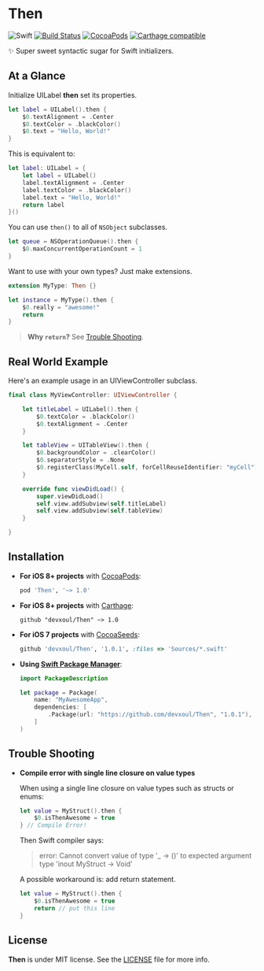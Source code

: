 Then
====

![Swift](https://img.shields.io/badge/Swift-2.1-orange.svg)
[![Build Status](https://travis-ci.org/devxoul/Then.svg)](https://travis-ci.org/devxoul/Then)
[![CocoaPods](http://img.shields.io/cocoapods/v/Then.svg)](https://cocoapods.org/pods/Then)
[![Carthage compatible](https://img.shields.io/badge/Carthage-compatible-4BC51D.svg?style=flat)](https://github.com/Carthage/Carthage)

✨ Super sweet syntactic sugar for Swift initializers.


At a Glance
-----------

Initialize UILabel **then** set its properties.

```swift
let label = UILabel().then {
    $0.textAlignment = .Center
    $0.textColor = .blackColor()
    $0.text = "Hello, World!"
}
```

This is equivalent to:

```swift
let label: UILabel = {
    let label = UILabel()
    label.textAlignment = .Center
    label.textColor = .blackColor()
    label.text = "Hello, World!"
    return label
}()
```

You can use `then()` to all of `NSObject` subclasses.

```swift
let queue = NSOperationQueue().then {
    $0.maxConcurrentOperationCount = 1
}
```

Want to use with your own types? Just make extensions.

```swift
extension MyType: Then {}

let instance = MyType().then {
    $0.really = "awesome!"
    return
}
```

> **Why `return`?** See [Trouble Shooting](#trouble-shooting).


Real World Example
------------------

Here's an example usage in an UIViewController subclass.

```swift
final class MyViewController: UIViewController {

    let titleLabel = UILabel().then {
        $0.textColor = .blackColor()
        $0.textAlignment = .Center
    }

    let tableView = UITableView().then {
        $0.backgroundColor = .clearColor()
        $0.separatorStyle = .None
        $0.registerClass(MyCell.self, forCellReuseIdentifier: "myCell")
    }

    override func viewDidLoad() {
        super.viewDidLoad()
        self.view.addSubview(self.titleLabel)
        self.view.addSubview(self.tableView)
    }

}
```


Installation
------------

- **For iOS 8+ projects** with [CocoaPods](https://cocoapods.org):

    ```ruby
    pod 'Then', '~> 1.0'
    ```

- **For iOS 8+ projects** with [Carthage](https://github.com/Carthage/Carthage):

    ```
    github "devxoul/Then" ~> 1.0
    ```

- **For iOS 7 projects** with [CocoaSeeds](https://github.com/devxoul/CocoaSeeds):

    ```ruby
    github 'devxoul/Then', '1.0.1', :files => 'Sources/*.swift'
    ```

- **Using [Swift Package Manager](https://swift.org/package-manager)**:

    ```swift
    import PackageDescription

    let package = Package(
        name: "MyAwesomeApp",
        dependencies: [
            .Package(url: "https://github.com/devxoul/Then", "1.0.1"),
        ]
    )
    ```
    
    
Trouble Shooting
----------------

- **Compile error with single line closure on value types**

    When using a single line closure on value types such as structs or enums:

    ```swift
    let value = MyStruct().then {
        $0.isThenAwesome = true
    } // Compile Error!
    ```

    Then Swift compiler says:

    > error: Cannot convert value of type '_ -> ()' to expected argument type 'inout MyStruct -> Void'

    A possible workaround is: add return statement.
    
    ```swift
    let value = MyStruct().then {
        $0.isThenAwesome = true
        return // put this line
    }
    ```


License
-------

**Then** is under MIT license. See the [LICENSE](LICENSE) file for more info.
